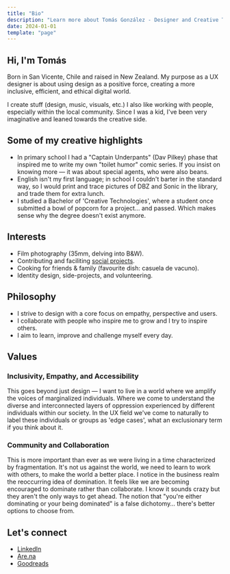```yaml
---
title: "Bio"
description: "Learn more about Tomás González - Designer and Creative Technologist in Auckland, New Zealand"
date: 2024-01-01
template: "page"
---
```


## Hi, I'm Tomás

Born in San Vicente, Chile and raised in New Zealand. My purpose as a UX designer is about using design as a positive force, creating a more inclusive, efficient, and ethical digital world.

I create stuff (design, music, visuals, etc.) I also like working with people, especially within the local community. Since I was a kid, I've been very imaginative and leaned towards the creative side.

## Some of my creative highlights

* In primary school I had a "Captain Underpants" (Dav Pilkey) phase that inspired me to write my own "toilet humor" comic series. If you insist on knowing more — it was about special agents, who were also beans.
* English isn't my first language; in school I couldn't barter in the standard way, so I would print and trace pictures of DBZ and Sonic in the library, and trade them for extra lunch.
* I studied a Bachelor of 'Creative Technologies', where a student once submitted a bowl of popcorn for a project... and passed. Which makes sense why the degree doesn't exist anymore.

## Interests

* Film photography (35mm, delving into B&W).
* Contributing and faciliting [social projects](/social-projects/).
* Cooking for friends & family (favourite dish: casuela de vacuno).
* Identity design, side-projects, and volunteering.

## Philosophy

* I strive to design with a core focus on empathy, perspective and users.
* I collaborate with people who inspire me to grow and I try to inspire others.
* I aim to learn, improve and challenge myself every day.

## Values

### Inclusivity, Empathy, and Accessibility

This goes beyond just design — I want to live in a world where we amplify the voices of marginalized individuals. Where we come to understand the diverse and interconnected layers of oppression experienced by different individuals within our society. In the UX field we've come to naturally to label these individuals or groups as 'edge cases', what an exclusionary term if you think about it.

### Community and Collaboration

This is more important than ever as we were living in a time characterized by fragmentation. It's not us against the world, we need to learn to work with others, to make the world a better place. I notice in the business realm the reoccurring idea of domination. It feels like we are becoming encouraged to dominate rather than collaborate. I know it sounds crazy but they aren't the only ways to get ahead. The notion that "you're either dominating or your being dominated" is a false dichotomy… there's better options to choose from.

## Let's connect

* [LinkedIn](https://linkedin.com/in/tomasjgo)
* [Are.na](https://are.na/tomas-gonzalez)
* [Goodreads](https://goodreads.com/tomasjgo)
